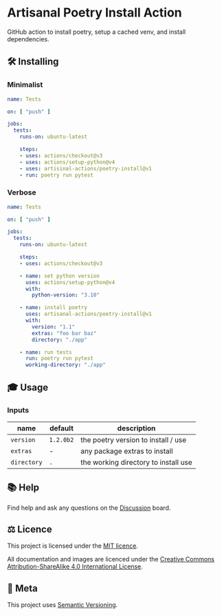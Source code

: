 # Artisanal Poetry Install Action

<p class="lead">
GitHub action to install poetry, setup a cached venv, and install dependencies.
</p>


## 🛠 Installing

### Minimalist

```yaml
name: Tests

on: [ "push" ]

jobs:
  tests:
    runs-on: ubuntu-latest

    steps:
    - uses: actions/checkout@v3
    - uses: actions/setup-python@v4
    - uses: artisinal-actions/poetry-install@v1
    - run: poetry run pytest
```

### Verbose

```yaml
name: Tests

on: [ "push" ]

jobs:
  tests:
    runs-on: ubuntu-latest

    steps:
    - uses: actions/checkout@v3

    - name: set python version
      uses: actions/setup-python@v4
      with:
        python-version: "3.10"

    - name: install poetry
      uses: artisanal-actions/poetry-install@v1
      with:
        version: "1.1"
        extras: "foo bar baz"
        directory: "./app"

    - name: run tests
      run: poetry run pytest
      working-directory: "./app"
```

## 🎓 Usage

### Inputs

| name          | default  | description                          |
| -------------| --------- | ------------------------------------ |
| `version`    | `1.2.0b2` | the poetry version to install / use  |
| `extras`     | -         | any package extras to install        |
| `directory`  | `.`       | the working directory to install use |

## 📚 Help

Find help and ask any questions on the [Discussion][discussions] board.

## ⚖️ Licence

This project is licensed under the [MIT licence][mit_licence].

All documentation and images are licenced under the 
[Creative Commons Attribution-ShareAlike 4.0 International License][cc_by_sa].

## 📝 Meta

This project uses [Semantic Versioning][semvar].

[discussions]: https://github.com/orgs/artisanofcode/discussions
[mit_licence]: http://dan.mit-license.org/
[cc_by_sa]: https://creativecommons.org/licenses/by-sa/4.0/
[semvar]: http://semver.org/
